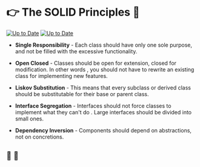 # :point_right: The SOLID Principles :blue_book:

[![Up to Date](https://github.com/cernii/solid/actions/workflows/maven.yml/badge.svg)](https://github.com/cernii/solid/actions/workflows/maven.yml) [![Up to Date](https://github.com/cernii/solid/actions/workflows/docker.yml/badge.svg)](https://github.com/cernii/solid/actions/workflows/docker.yml)

- **Single Responsibility** - Each class should have only one sole purpose, and not be filled with the
 excessive functionality.

- **Open Closed** - Classes should be open for extension, closed for modification. In other words
, you should not have to rewrite an existing class for implementing new features.

- **Liskov Substitution** - This means that every subclass or derived class should be
 substitutable for their base or parent class.

- **Interface Segregation** - Interfaces should not force classes to implement what they can't do
. Large interfaces should be divided into small ones.

- **Dependency Inversion** - Components should depend on abstractions, not on concretions.

## :beers: :beers:
